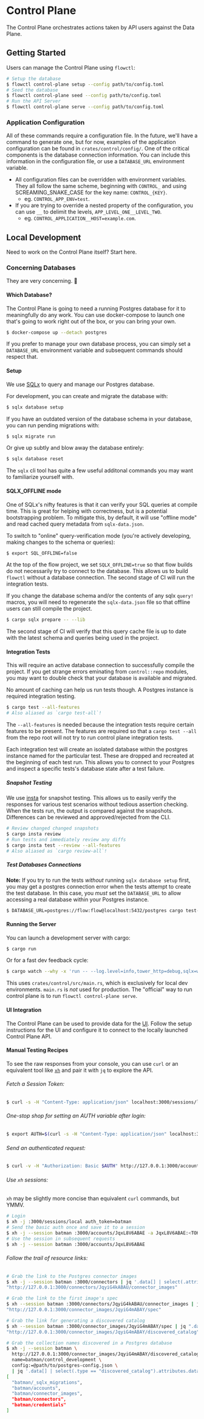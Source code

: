 # Control Plane

The Control Plane orchestrates actions taken by API users against the Data Plane.

## Getting Started

Users can manage the Control Plane using `flowctl`:

```bash
# Setup the database
$ flowctl control-plane setup --config path/to/config.toml
# Seed the database
$ flowctl control-plane seed --config path/to/config.toml
# Run the API Server
$ flowctl control-plane serve --config path/to/config.toml
```
### Application Configuration

All of these commands require a configuration file. In the future, we'll have a
command to generate one, but for now, examples of the application configuration
can be found in `crates/control/config/`. One of the critical components is the
database connection information. You can include this information in the
configuration file, or use a `DATABASE_URL` environment variable.

* All configuration files can be overridden with environment variables. They all
follow the same scheme, beginning with `CONTROL_` and using SCREAMING_SNAKE_CASE for the key name: `CONTROL_{KEY}`.
    * eg. `CONTROL_APP_ENV=test`.
* If you are trying to override a nested property of the configuration, you can
use `__` to delimit the levels, `APP_LEVEL_ONE__LEVEL_TWO`.
    * eg.
`CONTROL_APPLICATION__HOST=example.com`.


## Local Development

Need to work on the Control Plane itself? Start here.

### Concerning Databases

They are very concerning. :grimacing:


#### Which Database?

The Control Plane is going to need a running Postgres database for it to
meaningfully do any work. You can use docker-compose to launch one that's going
to work right out of the box, or you can bring your own.

```bash
$ docker-compose up --detach postgres
```

If you prefer to manage your own database process, you can simply set a
`DATABASE_URL` environment variable and subsequent commands should respect that.


#### Setup

We use [SQLx](https://github.com/launchbadge/sqlx) to query and manage our
Postgres database.

For development, you can create and migrate the database with:

```bash
$ sqlx database setup
```

If you have an outdated version of the database schema in your database, you can
run pending migrations with:

```bash
$ sqlx migrate run
```

Or give up subtly and blow away the database entirely:

```bash
$ sqlx database reset
```

The `sqlx` cli tool has quite a few useful additonal commands you may want to
familiarize yourself with.


#### SQLX_OFFLINE mode

One of SQLx's nifty features is that it can verify your SQL queries at compile
time. This is great for helping with correctness, but is a potential
bootstrapping problem. To mitigate this, by default, it will use "offline mode"
and read cached query metadata from `sqlx-data.json`.

To switch to "online" query-verification mode (you're actively developing,
making changes to the schema or queries):

```bash
$ export SQL_OFFLINE=false
```

At the top of the flow project, we set `SQLX_OFFLINE=true` so that flow builds
do not necessarily try to connect to the database. This allows us to build
`flowctl` without a database connection. The second stage of CI will run the
integration tests.

If you change the database schema and/or the contents of any sqlx `query!`
macros, you will need to regenerate the `sqlx-data.json` file so that offline
users can still compile the project.

```bash
$ cargo sqlx prepare -- --lib
```

The second stage of CI will verify that this query cache file is up to date with
the latest schema and queries being used in the project.


#### Integration Tests

This will require an active database connection to successfully compile the
project. If you get strange errors eminating from `control::repo` modules, you
may want to double check that your database is available and migrated.

No amount of caching can help us run tests though. A Postgres instance is
required integration testing.

```bash
$ cargo test --all-features
# Also aliased as `cargo test-all`!
```

The `--all-features` is needed because the integration tests require certain
features to be present.  The features are required so that a `cargo test --all`
from the repo root will not try to run control plane integration tests.

Each integration test will create an isolated database within the postgres
instance named for the particular test. These are dropped and recreated at the
beginning of each test run. This allows you to connect to your Postgres and
inspect a specific tests's database state after a test failure.


##### Snapshot Testing

We use [insta](https://github.com/mitsuhiko/insta) for snapshot testing. This
allows us to easily verify the responses for various test scenarios without
tedious assertion checking. When the tests run, the output is compared against
the snapshots. Differences can be reviewed and approved/rejected from the CLI.

```bash
# Review changed changed snapshots
$ cargo insta review
# Run tests and immediately review any diffs
$ cargo insta test --review --all-features
# Also aliased as `cargo review-all`!
```

##### Test Databases Connections

**Note:** If you try to run the tests _without_ running `sqlx database setup` first,
you may get a postgres connection error when the tests attempt to create the
test database. In this case, you *must* set the `DATABASE_URL` to allow
accessing a real database within your Postgres instance.

```bash
$ DATABASE_URL=postgres://flow:flow@localhost:5432/postgres cargo test-all
```

#### Running the Server

You can launch a development server with cargo:

```bash
$ cargo run
```

Or for a fast dev feedback cycle:

```bash
$ cargo watch --why -x 'run -- --log.level=info,tower_http=debug,sqlx=warn'
```

This uses `crates/control/src/main.rs`, which is exclusively for local dev
environments. `main.rs` is _not_ used for production. The "official" way to run
control plane is to run `flowctl control-plane serve`.

#### UI Integration

The Control Plane can be used to provide data for the
[UI](https://github.com/estuary/ui/). Follow the setup instructions for the UI
and configure it to connect to the locally launched Control Plane API.

#### Manual Testing Recipes

To see the raw responses from your console, you can use `curl` or an equivalent
tool like [`xh`](https://github.com/ducaale/xh) and pair it with `jq` to explore
the API.

###### Fetch a Session Token:

```bash
$ curl -s -H "Content-Type: application/json" localhost:3000/sessions/local -d '{"auth_token": "batman"}' | jq '.'
```

###### One-stop shop for setting an AUTH variable after login:

```bash
$ export AUTH=$(curl -s -H "Content-Type: application/json" localhost:3000/sessions/local -d '{"auth_token": "batman"}' | jq '.data.attributes | "\(.account_id):\(.token)" | @base64' -r)
```

###### Send an authenticated request:

```bash
$ curl -v -H "Authorization: Basic $AUTH" http://127.0.0.1:3000/accounts | jq .
```

###### Use `xh` sessions:

`xh` may be slightly more concise than equivalent `curl` commands, but YMMV.

```bash
# Login
$ xh -j :3000/sessions/local auth_token=batman
# Send the basic auth once and save it to a session
$ xh -j --session batman :3000/accounts/JqxL8V6ABAE -a JqxL8V6ABAE:<TOKEN>
# Use the session in subsequent requests
$ xh -j --session batman :3000/accounts/JqxL8V6ABAE
```

###### Follow the trail of resource links:

```bash
# Grab the link to the Postgres connector images
$ xh -j --session batman :3000/connectors | jq '.data[] | select(.attributes.name | contains("Postgres") ) | .links.images'
"http://127.0.0.1:3000/connectors/JqyiG4kABAU/connector_images"

# Grab the link to the first image's spec
$ xh --session batman :3000/connectors/JqyiG4kABAU/connector_images | jq '.data[0].links.spec'
"http://127.0.0.1:3000/connector_images/JqyiG4mABAY/spec"

# Grab the link for generating a discovered catalog
$ xh --session batman :3000/connector_images/JqyiG4mABAY/spec | jq ".data.links.discovered_catalog"
"http://127.0.0.1:3000/connector_images/JqyiG4mABAY/discovered_catalog"

# Grab the collection names discovered in a Postgres database
$ xh -j --session batman \
  http://127.0.0.1:3000/connector_images/JqyiG4mABAY/discovered_catalog \
  name=batman/control_development \
  config:=@path/to/postgres-config.json \
  | jq '.data[] | select(.type == "discovered_catalog").attributes.data.collections | keys'
[
  "batman/_sqlx_migrations",
  "batman/accounts",
  "batman/connector_images",
  "batman/connectors",
  "batman/credentials"
]
```

